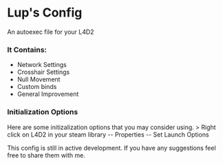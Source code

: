 # Lup's Config

An autoexec file for your L4D2

### It Contains:
* Network Settings
* Crosshair Settings
* Null Movement
* Custom binds
* General Improvement

### Initialization Options

Here are some initizalization options that you may consider using.
        > Right click on L4D2 in your steam library -- Properties -- Set Launch Options

This config is still in active development. If you have any suggestions feel free to share them with me.
